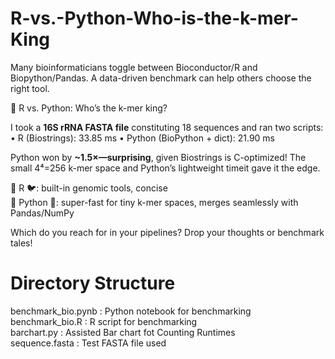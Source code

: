 # R-vs.-Python-Who-is-the-k-mer-King
Many bioinformaticians toggle between Bioconductor/R and Biopython/Pandas. A data-driven benchmark can help others choose the right tool.

🔬 R vs. Python: Who’s the k-mer king?

I took a <b>16S rRNA FASTA file</b> constituting 18 sequences and ran two scripts:
• R (Biostrings): 33.85 ms
• Python (BioPython + dict): 21.90 ms

Python won by <b>~1.5×—surprising</b>, given Biostrings is C-optimized! The small 4⁴=256 k-mer space and Python’s lightweight timeit gave it the edge.

🔹 R 🐦: built-in genomic tools, concise <br>
🔹 Python 🐍: super-fast for tiny k-mer spaces, merges seamlessly with Pandas/NumPy

Which do you reach for in your pipelines? Drop your thoughts or benchmark tales!

# Directory Structure
benchmark_bio.pynb : Python notebook for benchmarking <br>
benchmark_bio.R : R script for benchmarking <br>
barchart.py : Assisted Bar chart fot Counting Runtimes <br>
sequence.fasta : Test FASTA file used
